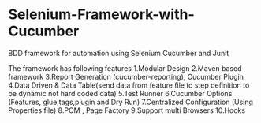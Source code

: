 # Selenium-Framework-with-Cucumber
BDD framework for automation using Selenium Cucumber and Junit

The framework has following features
1.Modular Design
2.Maven based framework
3.Report Generation (cucumber-reporting), Cucumber Plugin
4.Data Driven & Data Table(send data from feature file to step definition to be dynamic not hard coded data)
5.Test Runner
6.Cucumber Options (Features, glue,tags,plugin and Dry Run)
7.Centralized Configuration (Using Properties file)
8.POM , Page Factory
9.Support multi Browsers
10.Hooks

